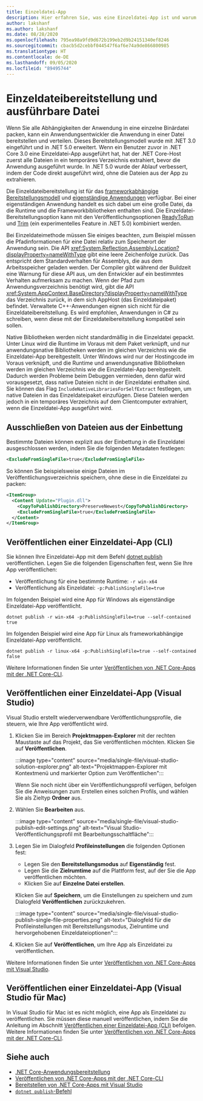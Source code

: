 ```yaml
---
title: Einzeldatei-App
description: Hier erfahren Sie, was eine Einzeldatei-App ist und warum Sie dieses Anwendungsbereitstellungsmodell wählen sollten.
author: lakshanf
ms.author: lakshanf
ms.date: 08/28/2020
ms.openlocfilehash: 795ea98a9fd9d672b199eb2d9b24151340ef8246
ms.sourcegitcommit: cbacb5d2cebbf044547f6af6e74a9de866800985
ms.translationtype: HT
ms.contentlocale: de-DE
ms.lasthandoff: 09/05/2020
ms.locfileid: "89495744"
---
```

# <a name="single-file-deployment-and-executable"></a>Einzeldateibereitstellung und ausführbare Datei

Wenn Sie alle Abhängigkeiten der Anwendung in eine einzelne Binärdatei packen, kann ein Anwendungsentwickler die Anwendung in einer Datei bereitstellen und verteilen. Dieses Bereitstellungsmodell wurde mit .NET 3.0 eingeführt und in .NET 5.0 erweitert. Wenn ein Benutzer zuvor in .NET Core 3.0 eine Einzeldatei-App ausgeführt hat, hat der .NET Core-Host zuerst alle Dateien in ein temporäres Verzeichnis extrahiert, bevor die Anwendung ausgeführt wurde. In .NET 5.0 wurde der Ablauf verbessert, indem der Code direkt ausgeführt wird, ohne die Dateien aus der App zu extrahieren.

Die Einzeldateibereitstellung ist für das [frameworkabhängige Bereitstellungsmodell](index.md#publish-framework-dependent) und [eigenständige Anwendungen](index.md#publish-self-contained) verfügbar. Bei einer eigenständigen Anwendung handelt es sich dabei um eine große Datei, da die Runtime und die Frameworkbibliotheken enthalten sind. Die Einzeldatei-Bereitstellungsoption kann mit den Veröffentlichungsoptionen [ReadyToRun](../tools/dotnet-publish.md) und [Trim](trim-self-contained.md) (ein experimentelles Feature in .NET 5.0) kombiniert werden.

Bei Einzeldateimethode müssen Sie einiges beachten, zum Beispiel müssen die Pfadinformationen für eine Datei relativ zum Speicherort der Anwendung sein. Die API <xref:System.Reflection.Assembly.Location?displayProperty=nameWithType> gibt eine leere Zeichenfolge zurück. Das entspricht dem Standardverhalten für Assemblys, die aus dem Arbeitsspeicher geladen werden. Der Compiler gibt während der Buildzeit eine Warnung für diese API aus, um den Entwickler auf ein bestimmtes Verhalten aufmerksam zu machen. Wenn der Pfad zum Anwendungsverzeichnis benötigt wird, gibt die API <xref:System.AppContext.BaseDirectory?displayProperty=nameWithType> das Verzeichnis zurück, in dem sich AppHost (das Einzeldateipaket) befindet. Verwaltete C++-Anwendungen eignen sich nicht für die Einzeldateibereitstellung. Es wird empfohlen, Anwendungen in C# zu schreiben, wenn diese mit der Einzeldateibereitstellung kompatibel sein sollen.

Native Bibliotheken werden nicht standardmäßig in die Einzeldatei gepackt. Unter Linux wird die Runtime im Voraus mit dem Paket verknüpft, und nur anwendungsnative Bibliotheken werden im gleichen Verzeichnis wie die Einzeldatei-App bereitgestellt. Unter Windows wird nur der Hostingcode im Voraus verknüpft, und die Runtime und anwendungsnative Bibliotheken werden im gleichen Verzeichnis wie die Einzeldatei-App bereitgestellt. Dadurch werden Probleme beim Debuggen vermieden, denn dafür wird vorausgesetzt, dass native Dateien nicht in der Einzeldatei enthalten sind. Sie können das Flag `IncludeNativeLibrariesForSelfExtract` festlegen, um native Dateien in das Einzeldateipaket einzufügen. Diese Dateien werden jedoch in ein temporäres Verzeichnis auf dem Clientcomputer extrahiert, wenn die Einzeldatei-App ausgeführt wird.

## <a name="exclude-files-from-being-embedded"></a>Ausschließen von Dateien aus der Einbettung

Bestimmte Dateien können explizit aus der Einbettung in die Einzeldatei ausgeschlossen werden, indem Sie die folgenden Metadaten festlegen:

```xml
<ExcludeFromSingleFile>true</ExcludeFromSingleFile>
```

So können Sie beispielsweise einige Dateien im Veröffentlichungsverzeichnis speichern, ohne diese in die Einzeldatei zu packen:

```xml
<ItemGroup>
  <Content Update="Plugin.dll">
    <CopyToPublishDirectory>PreserveNewest</CopyToPublishDirectory>
    <ExcludeFromSingleFile>true</ExcludeFromSingleFile>
  </Content>
</ItemGroup>
```

## <a name="publish-a-single-file-app---cli"></a>Veröffentlichen einer Einzeldatei-App (CLI)

Sie können Ihre Einzeldatei-App mit dem Befehl [dotnet publish](../tools/dotnet-publish.md) veröffentlichen. Legen Sie die folgenden Eigenschaften fest, wenn Sie Ihre App veröffentlichen:

- Veröffentlichung für eine bestimmte Runtime: `-r win-x64`
- Veröffentlichung als Einzeldatei: `-p:PublishSingleFile=true`

Im folgenden Beispiel wird eine App für Windows als eigenständige Einzeldatei-App veröffentlicht.

```dotnetcli
dotnet publish -r win-x64 -p:PublishSingleFile=true --self-contained true
```

Im folgenden Beispiel wird eine App für Linux als frameworkabhängige Einzeldatei-App veröffentlicht.

```dotnetcli
dotnet publish -r linux-x64 -p:PublishSingleFile=true --self-contained false
```

Weitere Informationen finden Sie unter [Veröffentlichen von .NET Core-Apps mit der .NET Core-CLI](deploy-with-cli.md).

## <a name="publish-a-single-file-app---visual-studio"></a>Veröffentlichen einer Einzeldatei-App (Visual Studio)

Visual Studio erstellt wiederverwendbare Veröffentlichungsprofile, die steuern, wie Ihre App veröffentlicht wird.

01. Klicken Sie im Bereich **Projektmappen-Explorer** mit der rechten Maustaste auf das Projekt, das Sie veröffentlichen möchten. Klicken Sie auf **Veröffentlichen**.

    :::image type="content" source="media/single-file/visual-studio-solution-explorer.png" alt-text="Projektmappen-Explorer mit Kontextmenü und markierter Option zum Veröffentlichen":::

    Wenn Sie noch nicht über ein Veröffentlichungsprofil verfügen, befolgen Sie die Anweisungen zum Erstellen eines solchen Profils, und wählen Sie als Zieltyp **Ordner** aus.

01. Wählen Sie **Bearbeiten** aus.

    :::image type="content" source="media/single-file/visual-studio-publish-edit-settings.png" alt-text="Visual Studio-Veröffentlichungsprofil mit Bearbeitungsschaltfläche":::

01. Legen Sie im Dialogfeld **Profileinstellungen** die folgenden Optionen fest:

    - Legen Sie den **Bereitstellungsmodus** auf **Eigenständig** fest.
    - Legen Sie die **Zielrumtime** auf die Plattform fest, auf der Sie die App veröffentlichen möchten.
    - Klicken Sie auf **Einzelne Datei erstellen**.

    Klicken Sie auf **Speichern**, um die Einstellungen zu speichern und zum Dialogfeld **Veröffentlichen** zurückzukehren.

    :::image type="content" source="media/single-file/visual-studio-publish-single-file-properties.png" alt-text="Dialogfeld für die Profileinstellungen mit Bereitstellungsmodus, Zielruntime und hervorgehobenen Einzeldateioptionen":::

01. Klicken Sie auf **Veröffentlichen**, um Ihre App als Einzeldatei zu veröffentlichen.

Weitere Informationen finden Sie unter [Veröffentlichen von .NET Core-Apps mit Visual Studio](deploy-with-vs.md).

## <a name="publish-a-single-file-app---visual-studio-for-mac"></a>Veröffentlichen einer Einzeldatei-App (Visual Studio für Mac)

In Visual Studio für Mac ist es nicht möglich, eine App als Einzeldatei zu veröffentlichen. Sie müssen diese manuell veröffentlichen, indem Sie die Anleitung im Abschnitt [Veröffentlichen einer Einzeldatei-App (CLI)](#publish-a-single-file-app---cli) befolgen. Weitere Informationen finden Sie unter [Veröffentlichen von .NET Core-Apps mit der .NET Core-CLI](deploy-with-cli.md).

## <a name="see-also"></a>Siehe auch

- [.NET Core-Anwendungsbereitstellung](index.md)
- [Veröffentlichen von .NET Core-Apps mit der .NET Core-CLI](deploy-with-cli.md)
- [Bereitstellen von .NET Core-Apps mit Visual Studio](deploy-with-vs.md)
- [`dotnet publish`-Befehl](../tools/dotnet-publish.md)
